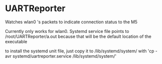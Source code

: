 # UARTReporter
Watches wlan0 's packets to indicate connection status to the M5

Currently only works for wlan0.  Systemd service file points to /root/UARTReporter/a.out because that will be the default location of the executable

to install the systemd unit file, just copy it to /lib/systemd/system/ with
'cp -avr systemd/uartreporter.service /lib/systemd/system/'
